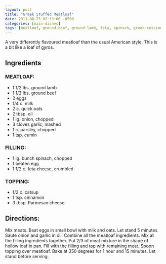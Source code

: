 ```yaml
---
layout: post
title: "Greek Stuffed Meatloaf"
date: 2011-08-25 02:19:06 -0500
categories: [main-dishes]
tags: [meatloaf, ground-beef, ground-lamb, feta, spinach, greek-cuisine]
---
```

A very differently flavoured meatloaf than the usual American style. This is a bit like a loaf of gyros.

## Ingredients

### MEATLOAF:

* 1 1/2 lbs. ground lamb
* 1 1/2 lbs. ground beef
* 2 eggs
* 1/4 c. milk
* 2 c. quick oats
* 2 tbsp. oil
* 1 lg. onion, chopped
* 3 cloves garlic, mashed
* 1 c. parsley, chopped
* 1 tsp. cumin

### FILLING:

* 1 lg. bunch spinach, chopped
* 1 beaten egg
* 1 1/2 c. feta cheese, crumbled

### TOPPING:

* 1/2 c. catsup
* 1 tsp. cinnamon
* 3 tbsp. Parmesan cheese

## Directions:

Mix meats. Beat eggs in small bowl with milk and oats. Let stand 5
minutes. Saute onion and garlic in oil. Combine all the meatloaf
ingredients. Mix all the filling ingredients together. Put 2/3 of meat
mixture in the shape of hollow loaf in pan. Fill with the filling and
top with remaining meat. Spoon topping over meatloaf. Bake at 350
degrees for 1 hour and 15 minutes. Let stand before serving.
